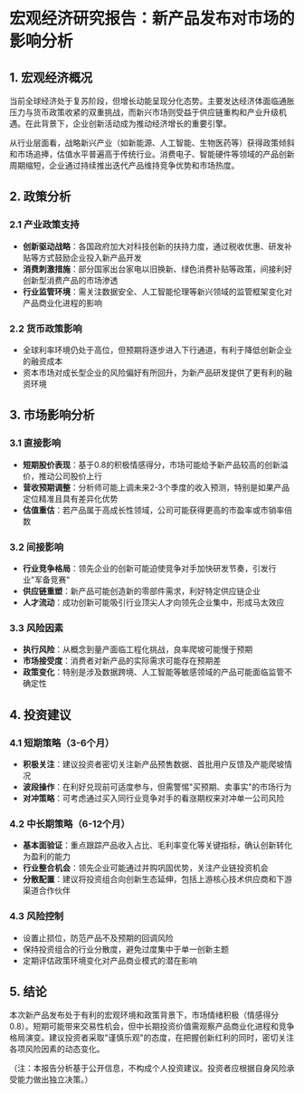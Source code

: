 # 宏观经济研究报告：新产品发布对市场的影响分析

## 1. 宏观经济概况

当前全球经济处于复苏阶段，但增长动能呈现分化态势。主要发达经济体面临通胀压力与货币政策收紧的双重挑战，而新兴市场则受益于供应链重构和产业升级机遇。在此背景下，企业创新活动成为推动经济增长的重要引擎。

从行业层面看，战略新兴产业（如新能源、人工智能、生物医药等）获得政策倾斜和市场追捧，估值水平普遍高于传统行业。消费电子、智能硬件等领域的产品创新周期缩短，企业通过持续推出迭代产品维持竞争优势和市场热度。

## 2. 政策分析

### 2.1 产业政策支持
- **创新驱动战略**：各国政府加大对科技创新的扶持力度，通过税收优惠、研发补贴等方式鼓励企业投入新产品开发
- **消费刺激措施**：部分国家出台家电以旧换新、绿色消费补贴等政策，间接利好创新型消费产品的市场渗透
- **行业监管环境**：需关注数据安全、人工智能伦理等新兴领域的监管框架变化对产品商业化进程的影响

### 2.2 货币政策影响
- 全球利率环境仍处于高位，但预期将逐步进入下行通道，有利于降低创新企业的融资成本
- 资本市场对成长型企业的风险偏好有所回升，为新产品研发提供了更有利的融资环境

## 3. 市场影响分析

### 3.1 直接影响
- **短期股价表现**：基于0.8的积极情感得分，市场可能给予新产品较高的创新溢价，推动公司股价上行
- **营收预期调整**：分析师可能上调未来2-3个季度的收入预测，特别是如果产品定位精准且具有差异化优势
- **估值重估**：若产品属于高成长性领域，公司可能获得更高的市盈率或市销率倍数

### 3.2 间接影响
- **行业竞争格局**：领先企业的创新可能迫使竞争对手加快研发节奏，引发行业"军备竞赛"
- **供应链重塑**：新产品可能创造新的零部件需求，利好特定供应链企业
- **人才流动**：成功创新可能吸引行业顶尖人才向领先企业集中，形成马太效应

### 3.3 风险因素
- **执行风险**：从概念到量产面临工程化挑战，良率爬坡可能慢于预期
- **市场接受度**：消费者对新产品的实际需求可能存在预期差
- **政策变化**：特别是涉及数据跨境、人工智能等敏感领域的产品可能面临监管不确定性

## 4. 投资建议

### 4.1 短期策略（3-6个月）
- **积极关注**：建议投资者密切关注新产品预售数据、首批用户反馈及产能爬坡情况
- **波段操作**：在利好兑现前可适度参与，但需警惕"买预期、卖事实"的市场行为
- **对冲策略**：可考虑通过买入同行业竞争对手的看涨期权来对冲单一公司风险

### 4.2 中长期策略（6-12个月）
- **基本面验证**：重点跟踪产品收入占比、毛利率变化等关键指标，确认创新转化为盈利的能力
- **行业整合机会**：领先企业可能通过并购巩固优势，关注产业链投资机会
- **分散配置**：建议将投资组合向创新生态延伸，包括上游核心技术供应商和下游渠道合作伙伴

### 4.3 风险控制
- 设置止损位，防范产品不及预期的回调风险
- 保持投资组合的行业分散度，避免过度集中于单一创新主题
- 定期评估政策环境变化对产品商业模式的潜在影响

## 5. 结论

本次新产品发布处于有利的宏观环境和政策背景下，市场情绪积极（情感得分0.8）。短期可能带来交易性机会，但中长期投资价值需观察产品商业化进程和竞争格局演变。建议投资者采取"谨慎乐观"的态度，在把握创新红利的同时，密切关注各项风险因素的动态变化。

（注：本报告分析基于公开信息，不构成个人投资建议。投资者应根据自身风险承受能力做出独立决策。）